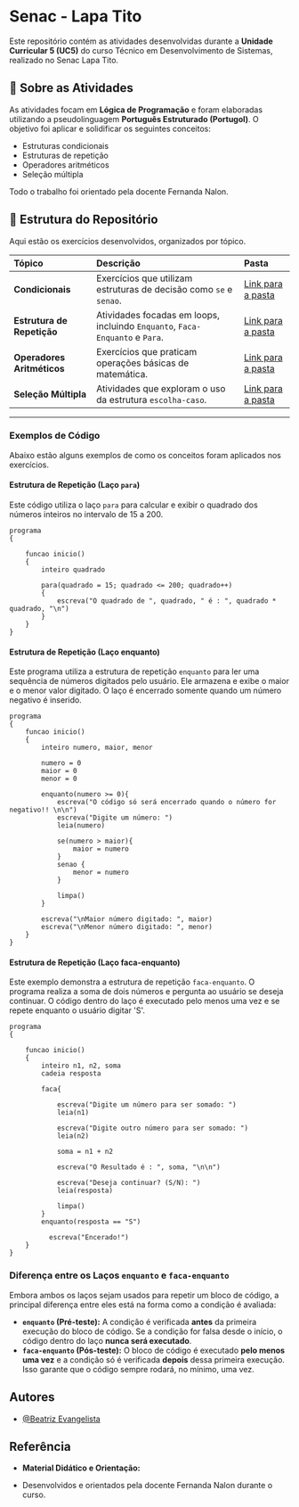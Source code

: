 # Senac - Lapa Tito

Este repositório contém as atividades desenvolvidas durante a **Unidade Curricular 5 (UC5)** do curso Técnico em Desenvolvimento de Sistemas, realizado no Senac Lapa Tito.

## 📖 Sobre as Atividades

As atividades focam em **Lógica de Programação** e foram elaboradas utilizando a pseudolinguagem **Português Estruturado (Portugol)**. O objetivo foi aplicar e solidificar os seguintes conceitos:

* Estruturas condicionais
* Estruturas de repetição
* Operadores aritméticos
* Seleção múltipla

Todo o trabalho foi orientado pela docente Fernanda Nalon.

## 📁 Estrutura do Repositório

Aqui estão os exercícios desenvolvidos, organizados por tópico.

| Tópico | Descrição | Pasta |
| :--- | :--- | :--- |
| **Condicionais** | Exercícios que utilizam estruturas de decisão como `se` e `senao`. | [Link para a pasta](https://github.com/beayz/Senac/tree/main/UC5/Condicionais) |
| **Estrutura de Repetição** | Atividades focadas em loops, incluindo `Enquanto`, `Faca-Enquanto` e `Para`. | [Link para a pasta](https://github.com/beayz/Senac/tree/main/UC5/Estrutura_Repeticao) |
| **Operadores Aritméticos** | Exercícios que praticam operações básicas de matemática. | [Link para a pasta](https://github.com/beayz/Senac/tree/main/UC5/Operadores_Aritmeticos) |
| **Seleção Múltipla** | Atividades que exploram o uso da estrutura `escolha-caso`. | [Link para a pasta](https://github.com/beayz/Senac/tree/main/UC5/Selecao_Multipla) |

---

### Exemplos de Código

Abaixo estão alguns exemplos de como os conceitos foram aplicados nos exercícios.

#### Estrutura de Repetição (Laço `para`)

Este código utiliza o laço `para` para calcular e exibir o quadrado dos números inteiros no intervalo de 15 a 200.

```portugol
programa
{
	
	funcao inicio()
	{
		inteiro quadrado

		para(quadrado = 15; quadrado <= 200; quadrado++)
		{
			escreva("O quadrado de ", quadrado, " é : ", quadrado * quadrado, "\n")
		}
	}
}
```

#### Estrutura de Repetição (Laço enquanto)

Este programa utiliza a estrutura de repetição `enquanto` para ler uma sequência de números digitados pelo usuário. Ele armazena e exibe o maior e o menor valor digitado. O laço é encerrado somente quando um número negativo é inserido.

```portugol
programa
{
	funcao inicio()
	{
		inteiro numero, maior, menor

		numero = 0
		maior = 0
		menor = 0
		
		enquanto(numero >= 0){
			escreva("O código só será encerrado quando o número for negativo!! \n\n")
			escreva("Digite um número: ")
			leia(numero)
			
			se(numero > maior){
				maior = numero
			}
			senao {
				menor = numero
			}

			limpa()
		}

		escreva("\nMaior número digitado: ", maior)
    	escreva("\nMenor número digitado: ", menor)
	}
}
```

#### Estrutura de Repetição (Laço faca-enquanto)

Este exemplo demonstra a estrutura de repetição `faca-enquanto`. O programa realiza a soma de dois números e pergunta ao usuário se deseja continuar. O código dentro do laço é executado pelo menos uma vez e se repete enquanto o usuário digitar 'S'.

```portugol
programa
{
	
	funcao inicio()
	{
		inteiro n1, n2, soma
		cadeia resposta

		faca{
			
			escreva("Digite um número para ser somado: ")
			leia(n1)
	
			escreva("Digite outro número para ser somado: ")
			leia(n2)
	
			soma = n1 + n2
	
			escreva("O Resultado é : ", soma, "\n\n")

			escreva("Deseja continuar? (S/N): ")
			leia(resposta)  

			limpa()
		}
		enquanto(resposta == "S")

		  escreva("Encerado!")
	}
}
```

### Diferença entre os Laços `enquanto` e `faca-enquanto`

Embora ambos os laços sejam usados para repetir um bloco de código, a principal diferença entre eles está na forma como a condição é avaliada:

* **`enquanto` (Pré-teste):** A condição é verificada **antes** da primeira execução do bloco de código. Se a condição for falsa desde o início, o código dentro do laço **nunca será executado**.
* **`faca-enquanto` (Pós-teste):** O bloco de código é executado **pelo menos uma vez** e a condição só é verificada **depois** dessa primeira execução. Isso garante que o código sempre rodará, no mínimo, uma vez.


## Autores

- [@Beatriz Evangelista](https://github.com/beayz)


## Referência

* **Material Didático e Orientação:**

- Desenvolvidos e orientados pela docente Fernanda Nalon durante o curso.

